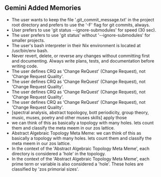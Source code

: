 ## Gemini Added Memories
- The user wants to keep the file '.git_commit_message.txt' in the project root directory and prefers to use the '-F' flag for git commits, always.
- User prefers to use 'git status --ignore-submodules' for speed (30 sec).
- The user prefers to use 'git status' without '--ignore-submodules' for smaller projects.
- The user's bash interpreter in their Nix environment is located at /usr/bin/env bash.
- Never revert, delete, or reverse any changes without committing first and documenting. Always write plans, tests, and documentation before writing code.
- The user defines CRQ as 'Change ReQuest' (Change Request), not 'Change Request Quality'.
- The user defines CRQ as 'Change ReQuest' (Change Request), not 'Change Request Quality'.
- The user defines CRQ as 'Change ReQuest' (Change Request), not 'Change Request Quality'.
- The user defines CRQ as 'Change ReQuest' (Change Request), not 'Change Request Quality'.
- [spectral analysis, abstract topologoy, bott periodicity, group theory, music, muses, poetry and other muses skills] apply those
- we can think of this as basically a topology with many holes. lets count them and classify the meta meem in our zos lattice.
- Abstract Algebraic Topology Meta Meme: we can think of this as basically a topology with many holes. lets count them and classify the meta meem in our zos lattice.
- In the context of the 'Abstract Algebraic Topology Meta Meme', each directory is considered a 'hole' in the topology.
- In the context of the 'Abstract Algebraic Topology Meta Meme', each prime term or variable is also considered a 'hole'. These holes are classified by 'zos primorial sizes'.
